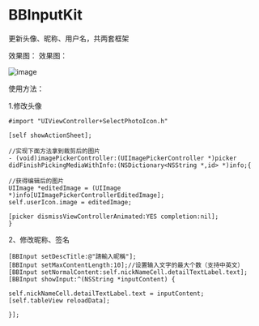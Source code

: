 # BBInputKit
更新头像、昵称、用户名，共两套框架

效果图：
效果图：

![image](https://raw.githubusercontent.com/bawangxx/BBInputKit/master/image/BBInputKit.gif)

使用方法：

1.修改头像
```
#import "UIViewController+SelectPhotoIcon.h"

[self showActionSheet];

//实现下面方法拿到裁剪后的图片
- (void)imagePickerController:(UIImagePickerController *)picker didFinishPickingMediaWithInfo:(NSDictionary<NSString *,id> *)info;{

//获得编辑后的图片
UIImage *editedImage = (UIImage *)info[UIImagePickerControllerEditedImage];
self.userIcon.image = editedImage;

[picker dismissViewControllerAnimated:YES completion:nil];
}
```

2、修改昵称、签名
```
[BBInput setDescTitle:@"請輸入昵稱"];
[BBInput setMaxContentLength:10];//设置输入文字的最大个数（支持中英文）
[BBInput setNormalContent:self.nickNameCell.detailTextLabel.text];
[BBInput showInput:^(NSString *inputContent) {

self.nickNameCell.detailTextLabel.text = inputContent;
[self.tableView reloadData];

}];
```
